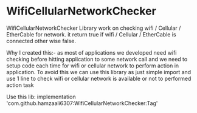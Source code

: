 # WifiCellularNetworkChecker
WifiCellularNetworkChecker Library work on checking wifi / Cellular / EtherCable for network.
it return true if  wifi / Cellular / EtherCable is connected other wise false.

Why I created this:-
as most of applications we developed need wifi checking before hitting application to some network call and we need to setup code each time for wifi or cellular
network to perform action in application. To avoid this we can use this library as just simple import and use 1 line to check wifi or cellular network is available 
or not to performed action task

Use this lib: 
implementation 'com.github.hamzaali6307:WifiCellularNetworkChecker:Tag'




